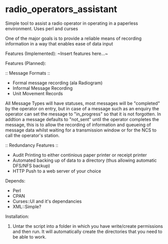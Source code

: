 radio_operators_assistant
=========================

Simple tool to assist a radio operator in operating in a paperless environment. Uses perl and curses

One of the major goals is to provide a reliable means of recording information in a way that enables ease of data input

Features (Implemented):
~Insert features here...~

Features (Planned):

:: Message Formats ::
- Formal message recording (ala Radiogram)
- Informal Message Recording
- Unit Movement Records

All Message Types will have statuses, most messages will be "completed" by the operator on entry, but in case of a message such as an enquiry the operator can set the message to "in_progress" so that it is not forgotten. In addtion a message defaults to "not_sent" until the operator completes the message, this is to allow the recording of information and queueing of message data whilst waiting for a transmission window or for the NCS to call the operator's station.

:: Redundancy Features ::
- Audit Printing to either continious paper printer or receipt printer
- Automated backing up of data to a directory (thus allowing automatic DFS/NFS backup)
- HTTP Push to a web server of your choice


Depends:
- Perl
- CPAN
- Curses::UI and it's dependancies
- XML::Simple?

Installation:
1) Untar the script into a folder in which you have write/create permissions and then run. It will automatically create the directories that you need to be able to work.
